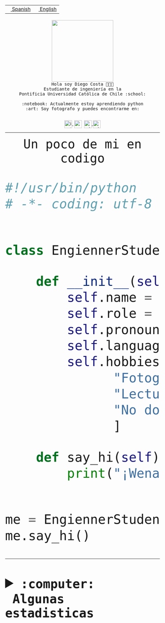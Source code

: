 <table border="0"  align="right">
 <tr><td><a href="README.md"><img src="https://upload.wikimedia.org/wikipedia/commons/thumb/8/89/Bandera_de_Espa%C3%B1a.svg/1200px-Bandera_de_Espa%C3%B1a.svg.png" height="10"> Spanish</a></td>
 <td><a href="README.en.md"><img src="https://upload.wikimedia.org/wikipedia/commons/a/a4/Flag_of_the_United_States.svg" height="10"> English</a></td></tr>
</table><br><br><br>


<p align="center">
  <img src="https://github.com/diegocostares/diegocostares/blob/main/Images/aaa2.gif?raw=true" height="200px" weight="200px">
  <br><samp>
    Hola soy Diego Costa 👨🏻‍💻<br>
    Estudiante de ingeniería en la <br>
    Pontificia Universidad Católica de Chile :school:<br>
  <br>
    :notebook: Actualmente estoy aprendiendo python <br>
    :art: Soy fotografo y puedes encontrarme en: <br>
  <br></samp>
  
</p>

<p align="center">
   <a href="https://instagram.com/diegocosta_no" target="blank">
    <img 
    align="center" src="https://cdn.jsdelivr.net/npm/simple-icons@3.0.1/icons/instagram.svg" alt="instagram" height="25px" width="25px" />
  </a>
  <a style="border: 3px solid; color: white;"href="https://t.me/diegocosta_no" target="blank">
  <img
  align="center" alt="Telegram" width="25px" src="https://icons-for-free.com/iconfiles/png/512/Telegram-1324888767380505522.png" />
</a>
<a href="https://api.whatsapp.com/send?phone=56971897835&text=Hola!" target="blank">
  <img
  align="center" alt="wtsp" width="25px" src="https://img.icons8.com/pastel-glyph/2x/whatsapp--v2.png" />
</a>
<a href="https://www.linkedin.com/in/diego-costa-786249213/" target="blank">
  <img
  align="center" alt="wtsp" width="25px" src="https://img.icons8.com/metro/452/linkedin.png" />
</a>

  </a>
</p>

---


<p align="center"><font size="25"><samp>Un poco de mi en codigo</samp></front></p>


```python
#!/usr/bin/python
# -*- coding: utf-8 -*-


class EngiennerStudent:

    def __init__(self):
        self.name = "Diego Costa"
        self.role = "Estudiante"
        self.pronouns = "he/him"
        self.language_spoken = ["es_CL", "en_US"]
        self.hobbies = [
              "Fotografia",
              "Lectura",
              "No dormir",
              ]

    def say_hi(self):
        print("¡Wena mundo!")


me = EngiennerStudent()
me.say_hi()
```
---
<details>
  <summary><b><samp>:computer: &nbsp;Algunas estadisticas</samp></b></summary>
  <br/></p>

<!--START_SECTION:waka-->
![Code Time](http://img.shields.io/badge/Code%20Time-946%20hrs%2057%20mins-blue)

**Soy nocturno 🦉** 

```text
🌞 Mañana                 11 commits          ░░░░░░░░░░░░░░░░░░░░░░░░░   00.40 % 
🌆 Día                    853 commits         ████████░░░░░░░░░░░░░░░░░   30.97 % 
🌃 Tarde                  1199 commits        ███████████░░░░░░░░░░░░░░   43.54 % 
🌙 Noche                  691 commits         ██████░░░░░░░░░░░░░░░░░░░   25.09 % 
```
📅 **Soy más productivo los Martes** 

```text
Lunes                    417 commits         ████░░░░░░░░░░░░░░░░░░░░░   15.14 % 
Martes                   546 commits         █████░░░░░░░░░░░░░░░░░░░░   19.83 % 
Miércoles                354 commits         ███░░░░░░░░░░░░░░░░░░░░░░   12.85 % 
Jueves                   373 commits         ███░░░░░░░░░░░░░░░░░░░░░░   13.54 % 
Viernes                  424 commits         ████░░░░░░░░░░░░░░░░░░░░░   15.40 % 
Sábado                   223 commits         ██░░░░░░░░░░░░░░░░░░░░░░░   08.10 % 
Domingo                  417 commits         ████░░░░░░░░░░░░░░░░░░░░░   15.14 % 
```


📊 **Esta semana me dediqué a** 

```text
🐱‍💻 Proyectos: 
2023-1-S4-Grupo2-Scraper 13 hrs 33 mins      ████████████████░░░░░░░░░   63.79 % 
rails_docker_compose_psql2 hrs 17 mins       ███░░░░░░░░░░░░░░░░░░░░░░   10.76 % 
2023-1-S4-Grupo2-Frontend1 hr 24 mins        ██░░░░░░░░░░░░░░░░░░░░░░░   06.65 % 
Unknown Project          1 hr 14 mins        █░░░░░░░░░░░░░░░░░░░░░░░░   05.82 % 
testapi                  45 mins             █░░░░░░░░░░░░░░░░░░░░░░░░   03.56 % 
```


 Last Updated on 21/05/2023 22:17:40 UTC
<!--END_SECTION:waka-->
  
  

<p align="center"> <img src="https://github-readme-stats.vercel.app/api?username=diegocostares&show_icons=true&theme=ayu-mirage" alt="abhisheknaiidu" /></p>
 
</details>
